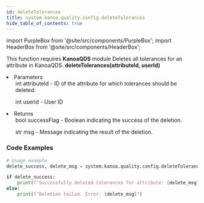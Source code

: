 ```yaml
---
id: deleteTolerances
title: system.kanoa.quality.config.deleteTolerances
hide_table_of_contents: true
---
```


import PurpleBox from '@site/src/components/PurpleBox';
import HeaderBox from '@site/src/components/HeaderBox';

<PurpleBox>This function requires <b>KanoaQDS</b> module</PurpleBox>
<HeaderBox header="Description">Deletes all tolerances for an attribute in KanoaQDS.</HeaderBox>
<HeaderBox header="Syntax">
    <b>deleteTolerances(attributeId, userId)</b>
    <li> Parameters <br />
        <ul>int attributeId - ID of the attribute for which tolerances should be deleted.</ul>
        <ul>int userId - User ID</ul>
    </li>
    <li> Returns <br />
        <ul>bool successFlag - Boolean indicating the success of the deletion.</ul>
        <ul>str msg - Message indicating the result of the deletion.</ul>
    </li>
</HeaderBox>

### Code Examples
```python
# Usage example
delete_success, delete_msg = system.kanoa.quality.config.deleteTolerances(attributeId=1, userId=123)

if delete_success:
    print(f"Successfully deleted tolerances for attribute: {delete_msg}")
else:
    print(f"Deletion failed. Error: {delete_msg}")
